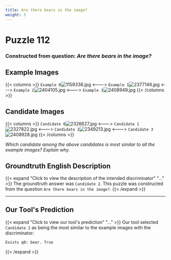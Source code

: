 ```yaml
---
title: Are there bears in the image?
weight: 3
---
```


# Puzzle 112
### Constructed from question: _Are there bears in the image?_


## Example Images
{{< columns >}}
`Example 0`![1159338.jpg](/gqa_images/1159338.jpg)
<--->
`Example 1`![2377146.jpg](/gqa_images/2377146.jpg)
<--->
`Example 2`![2404105.jpg](/gqa_images/2404105.jpg)
<--->
`Example 3`![2408949.jpg](/gqa_images/2408949.jpg)
{{< /columns >}}

## Candidate Images
{{< columns >}}
`Candidate 0`![2326627.jpg](/gqa_images/2326627.jpg)
<--->
`Candidate 1`![2327822.jpg](/gqa_images/2327822.jpg)
<--->
`Candidate 2`![2349213.jpg](/gqa_images/2349213.jpg)
<--->
`Candidate 3`![2408928.jpg](/gqa_images/2408928.jpg)
{{< /columns >}}

*Which candidate among the above candidates is most similar to all the example images? Explain why.*

## Groundtruth English Description

{{< expand "Click to view the description of the intended discriminator" "..." >}}
The groundtruth answer was `Candidate 2`. This puzzle was constructed from the question `Are there bears in the image?`.
{{< /expand >}}

---

## Our Tool's Prediction

{{< expand "Click to view our tool's prediction" "..." >}}
Our tool selected `Candidate 2` as being the most similar to the example images with the discriminator:
```plaintext
Exists q0: bear. True
```
{{< /expand >}}

